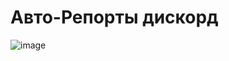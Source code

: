 # Авто-Репорты дискорд

![image](https://github.com/spacecollapse/discord-reporter/assets/53594431/a50485a3-3aa9-41c9-b9be-0d1866123577)
